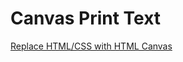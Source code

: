 # Canvas Print Text

[Replace HTML/CSS with HTML Canvas](https://javascript.plainenglish.io/goodbye-html-hello-canvas-part-1-92f750961666)
